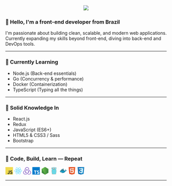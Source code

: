 <div align="center">
  <img src="https://media.giphy.com/media/qgQUggAC3Pfv687qPC/giphy.gif" width="400" />
</div>

### 👋 Hello, I'm a front-end developer from Brazil

I'm passionate about building clean, scalable, and modern web applications.  
Currently expanding my skills beyond front-end, diving into back-end and DevOps tools.

---

### 🚀 Currently Learning

- Node.js (Back-end essentials)
- Go (Concurrency & performance)
- Docker (Containerization)
- TypeScript (Typing all the things)

---

### 🧠 Solid Knowledge In

- React.js
- Redux
- JavaScript (ES6+)
- HTML5 & CSS3 / Sass
- Bootstrap

---

### 📌 Code, Build, Learn — Repeat

<div align="left">
  <img src="https://raw.githubusercontent.com/devicons/devicon/master/icons/javascript/javascript-original.svg" width="24" height="24"/>
  <img src="https://raw.githubusercontent.com/devicons/devicon/master/icons/react/react-original.svg" width="24" height="24"/>
  <img src="https://raw.githubusercontent.com/devicons/devicon/master/icons/redux/redux-original.svg" width="24" height="24"/>
  <img src="https://raw.githubusercontent.com/devicons/devicon/master/icons/typescript/typescript-original.svg" width="24" height="24"/>
  <img src="https://raw.githubusercontent.com/devicons/devicon/master/icons/nodejs/nodejs-original.svg" width="24" height="24"/>
  <img src="https://raw.githubusercontent.com/devicons/devicon/master/icons/go/go-original.svg" width="24" height="24"/>
  <img src="https://raw.githubusercontent.com/devicons/devicon/master/icons/docker/docker-original.svg" width="24" height="24"/>
  <img src="https://raw.githubusercontent.com/devicons/devicon/master/icons/html5/html5-original.svg" width="24" height="24"/>
  <img src="https://raw.githubusercontent.com/devicons/devicon/master/icons/css3/css3-original.svg" width="24" height="24"/>
</div>

---

